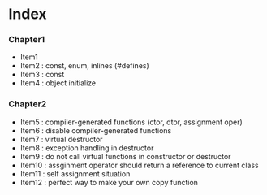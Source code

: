 # Index

### Chapter1
- Item1
- Item2 : const, enum, inlines (#defines)
- Item3 : const
- Item4 : object initialize

### Chapter2
- Item5 : compiler-generated functions (ctor, dtor, assignment oper)
- Item6 : disable compiler-generated functions
- Item7 : virtual destructor
- Item8 : exception handling in destructor
- Item9 : do not call virtual functions in constructor or destructor
- Item10 : assginment operator should return a reference to current class
- Item11 : self assignment situation
- Item12 : perfect way to make your own copy function
